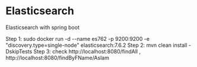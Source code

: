 # Elasticsearch
Elasticsearch with spring boot

Step 1: sudo docker run -d --name es762 -p 9200:9200 -e "discovery.type=single-node" elasticsearch:7.6.2
Step 2: mvn clean install -DskipTests
Step 3: check  http://localhost:8080/findAll , http://localhost:8080/findByFName/Aslam







